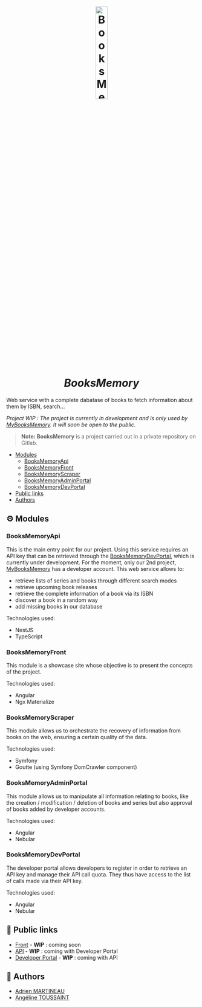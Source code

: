 <h1 align="center">
  <img src="https://user-images.githubusercontent.com/8389829/114069915-ca870380-989f-11eb-9685-0f5bbe44ee9b.png" alt="BooksMemory" width="25%"/>
  <br>
  <i>BooksMemory</i>
</h1>

Web service with a complete dabatase of books to fetch information about them by ISBN, search...

*Project WIP : The project is currently in development and is only used by [MyBooksMemory](https://github.com/InnovA2/mybooksmemory). It will soon be open to the public.*

> **Note: BooksMemory** is a project carried out in a private repository on Gitlab.

- [Modules](#gear-modules)
  - [BooksMemoryApi](#booksmemoryapi)
  - [BooksMemoryFront](#booksmemoryfront)
  - [BooksMemoryScraper](#booksmemoryscraper)
  - [BooksMemoryAdminPortal](#booksmemoryadminportal)
  - [BooksMemoryDevPortal](#booksmemorydevportal)
- [Public links](#link-public-links)
- [Authors](#busts_in_silhouette-authors)

## :gear: Modules
### BooksMemoryApi
This is the main entry point for our project. Using this service requires an API key that can be retrieved through the [BooksMemoryDevPortal](#booksmemorydevportal), which is currently under development. For the moment, only our 2nd project, [MyBooksMemory](https://github.com/InnovA2/mybooksmemory) has a developer account. This web service allows to:
- retrieve lists of series and books through different search modes
- retrieve upcoming book releases
- retrieve the complete information of a book via its ISBN
- discover a book in a random way
- add missing books in our database

Technologies used:
- NestJS
- TypeScript

### BooksMemoryFront
This module is a showcase site whose objective is to present the concepts of the project.

Technologies used:
- Angular
- Ngx Materialize

### BooksMemoryScraper
This module allows us to orchestrate the recovery of information from books on the web, ensuring a certain quality of the data.

Technologies used:
- Symfony
- Goutte (using Symfony DomCrawler component)

### BooksMemoryAdminPortal
This module allows us to manipulate all information relating to books, like the creation / modification / deletion of books and series but also approval of books added by developer accounts.

Technologies used:
- Angular
- Nebular

### BooksMemoryDevPortal
The developer portal allows developers to register in order to retrieve an API key and manage their API call quota. They thus have access to the list of calls made via their API key.

Technologies used:
- Angular
- Nebular

## :link: Public links
- [Front](#) - **WIP** : coming soon
- [API](#) - **WIP** : coming with Developer Portal
- [Developer Portal](#) - **WIP** : coming with API

## :busts_in_silhouette: Authors
- [Adrien MARTINEAU](https://github.com/WaZeR-Adrien)
- [Angéline TOUSSAINT](https://github.com/AngelineToussaint)
